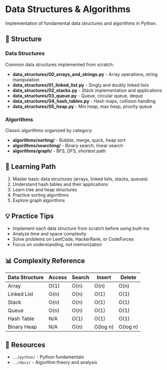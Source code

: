 # Data Structures & Algorithms

Implementation of fundamental data structures and algorithms in Python.

## 📁 Structure

### Data Structures
Common data structures implemented from scratch:

- **data_structures/00_arrays_and_strings.py** - Array operations, string manipulation
- **data_structures/01_linked_list.py** - Singly and doubly linked lists
- **data_structures/02_stacks.py** - Stack implementation and applications
- **data_structures/03_queue.py** - Queue, circular queue, deque
- **data_structures/04_hash_tables.py** - Hash maps, collision handling
- **data_structures/05_heap.py** - Min heap, max heap, priority queue

### Algorithms
Classic algorithms organized by category:

- **algorithms/sorting/** - Bubble, merge, quick, heap sort
- **algorithms/searching/** - Binary search, linear search
- **algorithms/graph/** - BFS, DFS, shortest path

## 🎯 Learning Path

1. Master basic data structures (arrays, linked lists, stacks, queues)
2. Understand hash tables and their applications
3. Learn tree and heap structures
4. Practice sorting algorithms
5. Explore graph algorithms

## 💡 Practice Tips

- Implement each data structure from scratch before using built-ins
- Analyze time and space complexity
- Solve problems on LeetCode, HackerRank, or CodeForces
- Focus on understanding, not memorization

## 📊 Complexity Reference

| Data Structure | Access | Search | Insert | Delete |
|---------------|--------|--------|--------|--------|
| Array         | O(1)   | O(n)   | O(n)   | O(n)   |
| Linked List   | O(n)   | O(n)   | O(1)   | O(1)   |
| Stack         | O(n)   | O(n)   | O(1)   | O(1)   |
| Queue         | O(n)   | O(n)   | O(1)   | O(1)   |
| Hash Table    | N/A    | O(1)   | O(1)   | O(1)   |
| Binary Heap   | N/A    | O(n)   | O(log n) | O(log n) |

## 🔗 Resources

- `../python/` - Python fundamentals
- `../docs/` - Algorithm theory and analysis
